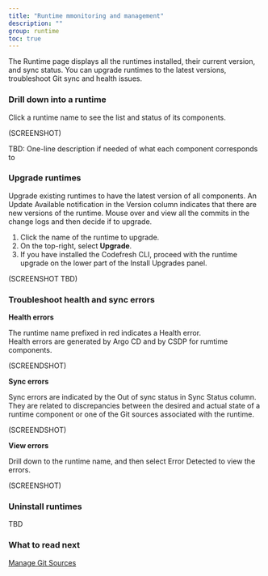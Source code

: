 ```yaml
---
title: "Runtime mmonitoring and management"
description: ""
group: runtime
toc: true
---
```



The Runtime page displays all the runtimes installed, their current version, and sync status. You can upgrade runtimes to the latest versions, troubleshoot Git sync and health issues.

### Drill down into a runtime
Click a runtime name to see the list and status of its components.  

 (SCREENSHOT)

TBD: One-line description if needed of what each component corresponds to


### Upgrade runtimes
Upgrade existing runtimes to have the latest version of all components. An Update Available notification in the Version column indicates that there are new versions of the runtime. Mouse over and view all the commits in the change logs and then decide if to upgrade.
 
1. Click the name of the runtime to upgrade.
1. On the top-right, select **Upgrade**. 
1. If you have installed the Codefresh CLI, proceed with the runtime upgrade on the lower part of the Install Upgrades panel.

  (SCREENSHOT TBD)


### Troubleshoot health and sync errors 
**Health errors**  

The runtime name prefixed in red indicates a Health error.   
Health errors are generated by Argo CD and by CSDP for rumtime components. 

 (SCREENDSHOT)


**Sync errors**  

Sync errors are indicated by the Out of sync status in Sync Status column. They are related to discrepancies between the desired and actual state of a runtime component or one of the Git sources associated with the runtime.  

 (SCREENDSHOT)

**View errors**  

Drill down to the runtime name, and then select Error Detected to view the errors.

(SCREENSHOT)

### Uninstall runtimes
TBD


### What to read next
[Manage Git Sources]({{site.baseurl}}/docs/runtime/git-sources/)
